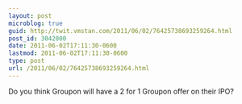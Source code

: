 ```yaml
---
layout: post
microblog: true
guid: http://twit.vmstan.com/2011/06/02/76425738693259264.html
post_id: 3042000
date: 2011-06-02T17:11:30-0600
lastmod: 2011-06-02T17:11:30-0600
type: post
url: /2011/06/02/76425738693259264.html
---
```

Do you think Groupon will have a 2 for 1 Groupon offer on their IPO?
